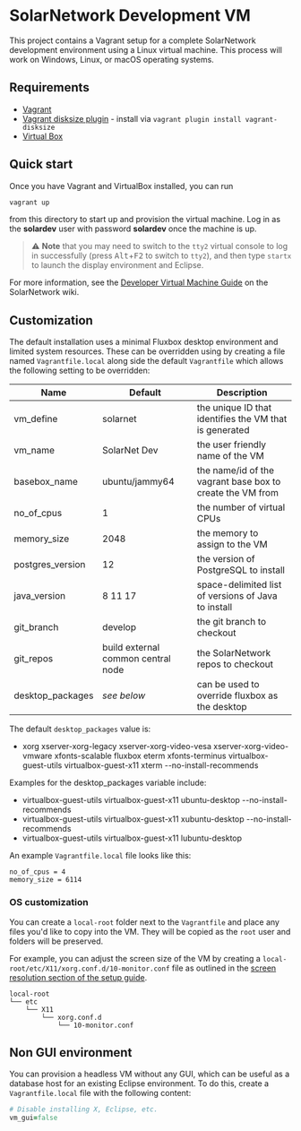 # SolarNetwork Development VM

This project contains a Vagrant setup for a complete SolarNetwork development environment using a
Linux virtual machine. This process will work on Windows, Linux, or macOS operating systems.

## Requirements

* [Vagrant](https://www.vagrantup.com/downloads.html)
* [Vagrant disksize plugin](https://github.com/sprotheroe/vagrant-disksize) - install via `vagrant plugin install vagrant-disksize`
* [Virtual Box](https://www.virtualbox.org/wiki/Downloads)

## Quick start

Once you have Vagrant and VirtualBox installed, you can run

```sh
vagrant up
```

from this directory to start up and provision the virtual machine. Log in as
the **solardev** user with password **solardev** once the machine is up.

> :warning: **Note** that you may need to switch to the `tty2` virtual console to log
> in successfully (press <kbd>Alt</kbd>+<kbd>F2</kbd> to switch to `tty2`), and then type `startx`
> to launch the display environment and Eclipse.

For more information, see the [Developer Virtual Machine Guide][vm-guide] on the SolarNetwork wiki.

## Customization

The default installation uses a minimal Fluxbox desktop environment and limited system resources.
These can be overridden using by creating a file named `Vagrantfile.local` along side the default
`Vagrantfile` which allows the following setting to be overridden:

| Name | Default | Description |
|------|---------|-------------|
|vm_define|solarnet|the unique ID that identifies the VM that is generated|
|vm_name|SolarNet Dev|the user friendly name of the VM|
|basebox_name|ubuntu/jammy64|the name/id of the vagrant base box to create the VM from|
|no_of_cpus|1|the number of virtual CPUs|
|memory_size|2048|the memory to assign to the VM|
|postgres_version|12|the version of PostgreSQL to install|
|java_version|8 11 17|space-delimited list of versions of Java to install|
|git_branch|develop|the git branch to checkout|
|git_repos|build external common central node|the SolarNetwork repos to checkout|
|desktop_packages|_see below_|can be used to override fluxbox as the desktop|

The default `desktop_packages` value is:

 * xorg xserver-xorg-legacy xserver-xorg-video-vesa xserver-xorg-video-vmware xfonts-scalable 
   fluxbox eterm xfonts-terminus virtualbox-guest-utils virtualbox-guest-x11 xterm
   --no-install-recommends

Examples for the desktop_packages variable include:

* virtualbox-guest-utils virtualbox-guest-x11 ubuntu-desktop --no-install-recommends
* virtualbox-guest-utils virtualbox-guest-x11 xubuntu-desktop --no-install-recommends
* virtualbox-guest-utils virtualbox-guest-x11 lubuntu-desktop

An example `Vagrantfile.local` file looks like this:

```
no_of_cpus = 4
memory_size = 6114
```

### OS customization

You can create a `local-root` folder next to the `Vagrantfile` and place any files you'd
like to copy into the VM. They will be copied as the `root` user and folders will be preserved.

For example, you can adjust the screen size of the VM by creating a
`local-root/etc/X11/xorg.conf.d/10-monitor.conf` file as outlined in the [screen resolution
section of the setup guide][screen-res].

```
local-root
└── etc
    └── X11
        └── xorg.conf.d
            └── 10-monitor.conf
```

## Non GUI environment

You can provision a headless VM without any GUI, which can be useful as a database host for an
existing Eclipse environment. To do this, create a `Vagrantfile.local` file with the following
content:

```ruby
# Disable installing X, Eclipse, etc.
vm_gui=false
```


[screen-res]: https://github.com/SolarNetwork/solarnetwork/wiki/Developer-VM#prepare-screen-resolution
[vm-guide]: https://github.com/SolarNetwork/solarnetwork/wiki/Developer-VM
